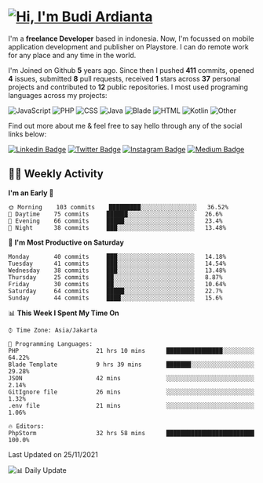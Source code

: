 # [![Hi, I'm Budi Ardianta](https://readme-typing-svg.herokuapp.com?size=24&vCenter=true&lines=%F0%9F%91%8B+Hi%2C+I'm+Budi+Ardianta+;%F0%9F%92%BB+Android+And+Web+Developer+)](https://git.io/typing-svg)

I'm a **freelance Developer** based in indonesia. Now, I'm focussed on mobile application development and publisher on Playstore. I can do remote work for any place and any time in the world.

I'm Joined on Github **5** years ago. Since then I pushed **411** commits, opened **4** issues, submitted **8** pull requests, received **1** stars across **37** personal projects and contributed to **12** public repositories.
I most used programing languages across my projects:

![JavaScript](https://img.shields.io/badge/-JavaScript-%23f1e05a?style=flat&logo=JavaScript&logoColor=white)
![PHP](https://img.shields.io/badge/-PHP-%234F5D95?style=flat&logo=PHP&logoColor=white)
![CSS](https://img.shields.io/badge/-CSS-%23563d7c?style=flat&logo=CSS&logoColor=white)
![Java](https://img.shields.io/badge/-Java-%23b07219?style=flat&logo=Java&logoColor=white)
![Blade](https://img.shields.io/badge/-Blade-%23f7523f?style=flat&logo=Blade&logoColor=white)
![HTML](https://img.shields.io/badge/-HTML-%23e34c26?style=flat&logo=HTML&logoColor=white)
![Kotlin](https://img.shields.io/badge/-Kotlin-%23A97BFF?style=flat&logo=Kotlin&logoColor=white)
![Other](https://img.shields.io/badge/-Other-%23ededed?style=flat&logo=Other&logoColor=white)

Find out more about me & feel free to say hello through any of the social links below:

[![Linkedin Badge](https://img.shields.io/badge/-budiardianata-blue?style=flat&logo=Linkedin&logoColor=white&link=https://www.linkedin.com/in/budiardianata/)](https://www.linkedin.com/in/budiardianata/)
[![Twitter Badge](https://img.shields.io/badge/-budiardianata-%231DA1F2.svg?style=flat&logo=twitter&logoColor=white&link=https://www.twitter.com/budiardianata)](https://www.linkedin.com/in/budiardianata/)
[![Instagram Badge](https://img.shields.io/badge/-budiardianata-purple?style=flat&logo=instagram&logoColor=white&link=https://instagram.com/budiardianata/)](https://instagram.com/budiardianata)
[![Medium Badge](https://img.shields.io/badge/-@budiardianata-%2312100E.svg?style=flat&logo=Medium&logoColor=white&link=https://medium.com/@budiardianata/)](https://medium.com/@budiardianata)

## 👨‍💻 Weekly Activity
<!--START_SECTION:waka-->
**I'm an Early 🐤** 

```text
🌞 Morning    103 commits    █████████░░░░░░░░░░░░░░░░   36.52% 
🌆 Daytime    75 commits     ██████░░░░░░░░░░░░░░░░░░░   26.6% 
🌃 Evening    66 commits     █████░░░░░░░░░░░░░░░░░░░░   23.4% 
🌙 Night      38 commits     ███░░░░░░░░░░░░░░░░░░░░░░   13.48%

```
📅 **I'm Most Productive on Saturday** 

```text
Monday       40 commits     ███░░░░░░░░░░░░░░░░░░░░░░   14.18% 
Tuesday      41 commits     ███░░░░░░░░░░░░░░░░░░░░░░   14.54% 
Wednesday    38 commits     ███░░░░░░░░░░░░░░░░░░░░░░   13.48% 
Thursday     25 commits     ██░░░░░░░░░░░░░░░░░░░░░░░   8.87% 
Friday       30 commits     ██░░░░░░░░░░░░░░░░░░░░░░░   10.64% 
Saturday     64 commits     █████░░░░░░░░░░░░░░░░░░░░   22.7% 
Sunday       44 commits     ████░░░░░░░░░░░░░░░░░░░░░   15.6%

```


📊 **This Week I Spent My Time On** 

```text
⌚︎ Time Zone: Asia/Jakarta

💬 Programming Languages: 
PHP                      21 hrs 10 mins      ████████████████░░░░░░░░░   64.22% 
Blade Template           9 hrs 39 mins       ███████░░░░░░░░░░░░░░░░░░   29.28% 
JSON                     42 mins             ░░░░░░░░░░░░░░░░░░░░░░░░░   2.14% 
GitIgnore file           26 mins             ░░░░░░░░░░░░░░░░░░░░░░░░░   1.32% 
.env file                21 mins             ░░░░░░░░░░░░░░░░░░░░░░░░░   1.06%

🔥 Editors: 
PhpStorm                 32 hrs 58 mins      █████████████████████████   100.0%

```


 Last Updated on 25/11/2021
<!--END_SECTION:waka-->

![📊 Daily Update](https://github.com/budiardianata/budiardianata/actions/workflows/update-activity.yml/badge.svg)
